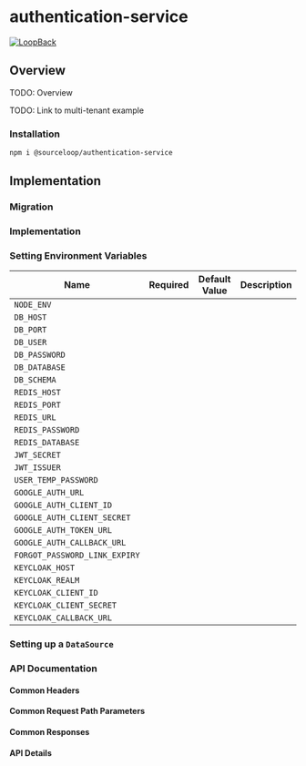 # authentication-service

[![LoopBack](https://github.com/strongloop/loopback-next/raw/master/docs/site/imgs/branding/Powered-by-LoopBack-Badge-(blue)-@2x.png)](http://loopback.io/)

## Overview

TODO: Overview

TODO: Link to multi-tenant example

### Installation

```bash
npm i @sourceloop/authentication-service
```

## Implementation

### Migration

### Implementation

### Setting Environment Variables

| Name                          | Required | Default Value | Description |
| ----------------------------- | -------- | ------------- | ----------- |
| `NODE_ENV`                    |          |               |             |
| `DB_HOST`                     |          |               |             |
| `DB_PORT`                     |          |               |             |
| `DB_USER`                     |          |               |             |
| `DB_PASSWORD`                 |          |               |             |
| `DB_DATABASE`                 |          |               |             |
| `DB_SCHEMA`                   |          |               |             |
| `REDIS_HOST`                  |          |               |             |
| `REDIS_PORT`                  |          |               |             |
| `REDIS_URL`                   |          |               |             |
| `REDIS_PASSWORD`              |          |               |             |
| `REDIS_DATABASE`              |          |               |             |
| `JWT_SECRET`                  |          |               |             |
| `JWT_ISSUER`                  |          |               |             |
| `USER_TEMP_PASSWORD`          |          |               |             |
| `GOOGLE_AUTH_URL`             |          |               |             |
| `GOOGLE_AUTH_CLIENT_ID`       |          |               |             |
| `GOOGLE_AUTH_CLIENT_SECRET`   |          |               |             |
| `GOOGLE_AUTH_TOKEN_URL`       |          |               |             |
| `GOOGLE_AUTH_CALLBACK_URL`    |          |               |             |
| `FORGOT_PASSWORD_LINK_EXPIRY` |          |               |             |
| `KEYCLOAK_HOST`               |          |               |             |
| `KEYCLOAK_REALM`              |          |               |             |
| `KEYCLOAK_CLIENT_ID`          |          |               |             |
| `KEYCLOAK_CLIENT_SECRET`      |          |               |             |
| `KEYCLOAK_CALLBACK_URL`       |          |               |             |

### Setting up a `DataSource`

### API Documentation

#### Common Headers

#### Common Request Path Parameters

#### Common Responses

#### API Details

